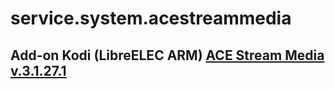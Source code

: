 # service.system.acestreammedia
## Add-on Kodi (LibreELEC ARM)  [ACE Stream Media v.3.1.27.1](http://acestream.org/ru/)
